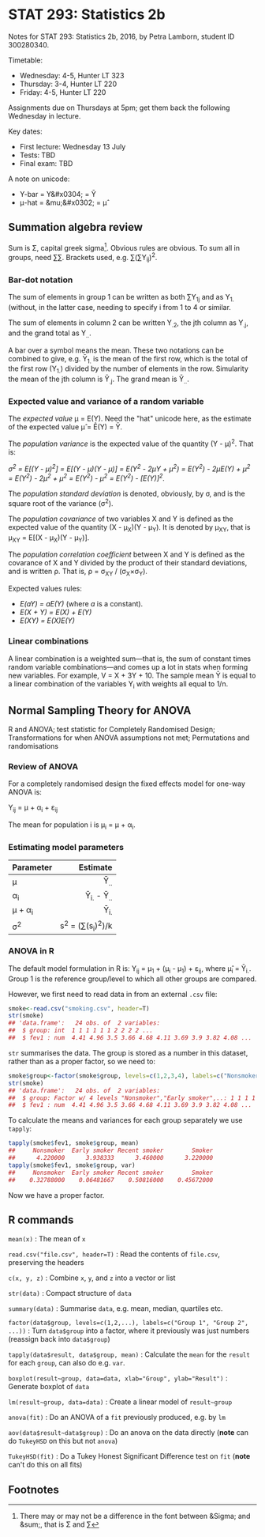 # STAT 293: Statistics 2b

Notes for STAT 293: Statistics 2b, 2016, by Petra Lamborn, student ID 300280340.

Timetable:

* Wednesday: 4-5, Hunter LT 323
* Thursday: 3-4, Hunter LT 220
* Friday: 4-5, Hunter LT 220

Assignments due on Thursdays at 5pm; get them back the following Wednesday in lecture.

Key dates:

* First lecture: Wednesday 13 July
* Tests: TBD
* Final exam: TBD

A note on unicode:

* Y-bar = Y&amp;#x0304; = Y&#x0304;
* &mu;-hat = &amp;mu;&amp;#x0302; = &mu;&#x0302;

## Summation algebra review

Sum is &Sigma;, capital greek sigma[^SigmaSum]. Obvious rules are obvious. To sum all in groups, need &sum;&sum;. Brackets used, e.g. &sum;(&sum;Y<sub>ij</sub>)<sup>2</sup>.

[^SigmaSum]: There may or may not be a difference in the font between &amp;Sigma; and &amp;sum;, that is &Sigma; and &sum;

### Bar-dot notation

The sum of elements in group 1 can be written as both &sum;Y<sub>1j</sub> and as Y<sub>1.</sub> (without, in the latter case, needing to specify i from 1 to 4 or similar.

The sum of elements in column 2 can be written Y<sub>.2</sub>, the jth column as Y<sub>.j</sub>, and the grand total as Y<sub>..</sub>.

A bar over a symbol means the mean. These two notations can be combined to give, e.g. Y&#x0304;<sub>1.</sub> is the mean of the first row, which is the total of the first row (Y<sub>1.</sub>) divided by the number of elements in the row. Simularity the mean of the jth column is Y&#x0304;<sub>.j</sub>. The grand mean is Y&#x0304;<sub>..</sub>.

### Expected value and variance of a random variable

The _expected value_ &mu; = E(Y). Need the "hat" unicode here, as the estimate of the expected value &mu;&#x0302; = E&#x0302;(Y) = Y&#x0304;.

The _population variance_ is the expected value of the quantity (Y - &mu;)<sup>2</sup>. That is:

_&sigma;<sup>2</sup> = E[(Y - &mu;)<sup>2</sup>] = E[(Y - &mu;)(Y - &mu;)] = E(Y<sup>2</sup> - 2&mu;Y + &mu;<sup>2</sup>) = E(Y<sup>2</sup>) - 2&mu;E(Y) + &mu;<sup>2</sup> = E(Y<sup>2</sup>) - 2&mu;<sup>2</sup> + &mu;<sup>2</sup> = E(Y<sup>2</sup>) - &mu;<sup>2</sup> = E(Y<sup>2</sup>) - [E(Y)]<sup>2</sup>._

The _population standard deviation_ is denoted, obviously, by &sigma;, and is the square root of the variance (&sigma;<sup>2</sup>).

The _population covariance_ of two variables X and Y is defined as the expected value of the quantity (X - &mu;<sub>X</sub>)(Y - &mu;<sub>Y</sub>). It is denoted by &mu;<sub>XY</sub>, that is &mu;<sub>XY</sub> = E[(X - &mu;<sub>X</sub>)(Y - &mu;<sub>Y</sub>)].

The _population correlation coefficient_ between X and Y is defined as the covarance of X and Y divided by the product of their standard deviations, and is written &rho;. That is, &rho; = &sigma;<sub>XY</sub> / (&sigma;<sub>X</sub>&times;&sigma;<sub>Y</sub>).

Expected values rules: 

* _E(aY) = aE(Y)_ (where _a_ is a constant).
* _E(X + Y) = E(X) + E(Y)_
* _E(XY) = E(X)E(Y)_

### Linear combinations

A linear combination is a weighted sum&mdash;that is, the sum of constant times random variable combinations&mdash;and comes up a lot in stats when forming new variables. For example, V = X + 3Y + 10. The sample mean Y&#x0304; is equal to a linear combination of the variables Y<sub>i</sub> with weights all equal to 1/n.

## Normal Sampling Theory for ANOVA

R and ANOVA; test statistic for Completely Randomised Design; Transformations for when ANOVA assumptions not met; Permutations and randomisations

### Review of ANOVA

For a completely randomised design the fixed effects model for one-way ANOVA is:

Y<sub>ij</sub> = &mu; + &alpha;<sub>i</sub> + &epsilon;<sub>ij</sub>

The mean for population i is &mu;<sub>i</sub> = &mu; + &alpha;<sub>i</sub>.

### Estimating model parameters

| Parameter                     | Estimate                                                      |
|:----------------------------- | -------------------------------------------------------------:|
| &mu;                          | Y&#x0304;<sub>..</sub>                                        |
| &alpha;<sub>i</sub>           | Y&#x0304;<sub>i.</sub> - Y&#x0304;<sub>..</sub>               |
| &mu; + &alpha;<sub>i</sub>    | Y&#x0304;<sub>i.</sub>                                        |
| &sigma;<sup>2</sup>           | s<sup>2</sup>  = (&sum;(s<sub>i</sub>)<sup>2</sup>)/k         |

### ANOVA in R

The default model formulation in R is: Y<sub>ij</sub> = &mu;<sub>1</sub> + (&mu;<sub>i</sub> - &mu;<sub>1</sub>) + &epsilon;<sub>ij</sub>, where &mu;&#x0302;<sub>i</sub> = Y&#x0304;<sub>i.</sub>. Group 1 is the reference group/level to which all other groups are compared.

However, we first need to read data in from an external `.csv` file:

```r
smoke<-read.csv("smoking.csv", header=T)
str(smoke)
## 'data.frame':   24 obs. of  2 variables:
##  $ group: int  1 1 1 1 1 1 2 2 2 2 ...
##  $ fev1 : num  4.41 4.96 3.5 3.66 4.68 4.11 3.69 3.9 3.82 4.08 ...
```

`str` summarises the data. The group is stored as a number in this dataset, rather than as a proper factor, so we need to:

```r
smoke$group<-factor(smoke$group, levels=c(1,2,3,4), labels=c("Nonsmoker", "Early smoker", "Recent smoker", "Smoker"))
str(smoke)
## 'data.frame':   24 obs. of  2 variables:
##  $ group: Factor w/ 4 levels "Nonsmoker","Early smoker",..: 1 1 1 1 1 1 2 2 2 2 ...
##  $ fev1 : num  4.41 4.96 3.5 3.66 4.68 4.11 3.69 3.9 3.82 4.08 ...
```

To calculate the means and variances for each group separately we use `tapply`:

```r
tapply(smoke$fev1, smoke$group, mean)
##     Nonsmoker  Early smoker Recent smoker        Smoker
##      4.220000      3.938333      3.460000      3.220000
tapply(smoke$fev1, smoke$group, var)
##     Nonsmoker  Early smoker Recent smoker        Smoker
##    0.32788000    0.06481667    0.50816000    0.45672000
```

Now we have a proper factor.

## R commands

`mean(x)`
:   The mean of `x`

`read.csv("file.csv", header=T)`
:   Read the contents of `file.csv`, preserving the headers

`c(x, y, z)`
:   Combine `x`, `y`, and `z` into a vector or list

`str(data)`
:   Compact structure of `data`

`summary(data)`
:   Summarise `data`, e.g. mean, median, quartiles etc.

`factor(data$group, levels=c(1,2,...), labels=c("Group 1", "Group 2", ...))`
:   Turn `data$group` into a factor, where it previously was just numbers (reassign back into `data$group`)

`tapply(data$result, data$group, mean)`
:   Calculate the `mean` for the `result` for each `group`, can also do e.g. `var`.

`boxplot(result~group, data=data, xlab="Group", ylab="Result")`
:   Generate boxplot of `data`

`lm(result~group, data=data)`
:   Create a linear model of `result~group`

`anova(fit)`
:   Do an ANOVA of a `fit` previously produced, e.g. by `lm`

`aov(data$result~data$group)`
:   Do an anova on the data directly (**note** can do `TukeyHSD` on this but not `anova`)

`TukeyHSD(fit)`
:   Do a Tukey Honest Significant Difference test on `fit` (**note** can't do this on all fits)

## Footnotes

